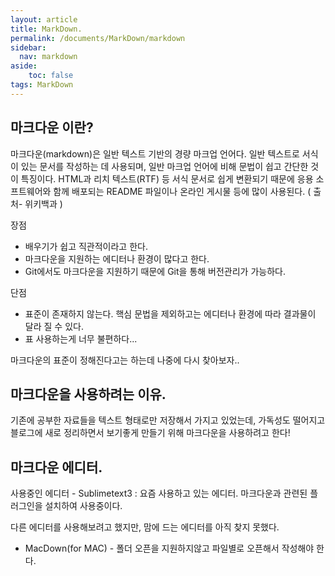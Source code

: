 ```yaml
---
layout: article
title: MarkDown.
permalink: /documents/MarkDown/markdown
sidebar:
  nav: markdown
aside:
    toc: false
tags: MarkDown 
---
```


## 마크다운 이란?
<div class="blue-div">
마크다운(markdown)은 일반 텍스트 기반의 경량 마크업 언어다. 일반 텍스트로 서식이 있는 문서를 작성하는 데 사용되며, 일반 마크업 언어에 비해 문법이 쉽고 간단한 것이 특징이다. HTML과 리치 텍스트(RTF) 등 서식 문서로 쉽게 변환되기 때문에 응용 소프트웨어와 함께 배포되는 README 파일이나 온라인 게시물 등에 많이 사용된다.    
( 출처- 위키백과 )

장점
- 배우기가 쉽고 직관적이라고 한다.
- 마크다운을 지원하는 에디터나 환경이 많다고 한다.
- Git에서도 마크다운을 지원하기 때문에 Git을 통해 버전관리가 가능하다.

단점
- 표준이 존재하지 않는다. 핵심 문법을 제외하고는 에디터나 환경에 따라 결과물이 달라 질 수 있다.
- 표 사용하는게 너무 불편하다...

마크다운의 표준이 정해진다고는 하는데 나중에 다시 찾아보자..
</div>


## 마크다운을 사용하려는 이유.
<div class="blue-div">
기존에 공부한 자료들을 텍스트 형태로만 저장해서 가지고 있었는데, 
가독성도 떨어지고 블로그에 새로 정리하면서 보기좋게 만들기 위해 마크다운을 사용하려고 한다!
</div>


## 마크다운 에디터.
<div class="blue-div">
사용중인 에디터
- Sublimetext3 : 요즘 사용하고 있는 에디터. 마크다운과 관련된 플러그인을 설치하여 사용중이다.

다른 에디터를 사용해보려고 했지만, 맘에 드는 에디터를 아직 찾지 못했다.

- MacDown(for MAC) - 폴더 오픈을 지원하지않고 파일별로 오픈해서 작성해야 한다.
</div>

